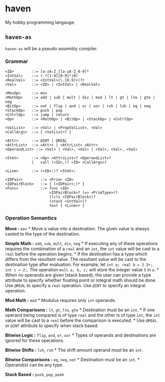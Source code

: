 # haven

My hobby programming langauge.

## `haven-as`
`haven-as` will be a pseudo assembly compiler.

### Grammar
```
<ID>        ::= [a-zA-Z_][a-zA-Z_0-9]*
<IntVal>    ::= (-?[1-9][0-9]*|0)
<RealVal>   ::= <IntVal>(\.[0-9]+)?r
<Val>       ::= <ID> | <IntVal> | <RealVal>

<MovOp>     ::= mov
<MathOp>    ::= add | sub | mult | div | mod | lt | gt | lte | gte | neg
<BitOp>     ::= not | flip | and | or | xor | rsh | lsh | eq | neq
<StackOp>   ::= push | pop
<CntrlOp>   ::= jump | return
<Op>        ::= <MathOp> | <BitOp> | <StackOp> | <CntrlOp>

<ValList>   ::= <Val> | <PropValList>, <Val>
<CallArgs>  ::= { <ValList>? }

<Attr>      ::= @INT | @REAL
<AttrList>  ::= <Attr> | <AttrList> <Attr>
<OperandList> ::= <Val> | <Val>, <Val> | <Val>, <Val>, <Val>

<Stmt>      ::= <Op> <AttrsList>? <OperandList>? 
            |   call (<ID>,)? <ID> <CallArgs>?

<Line>      ::= (<ID>:)? <Stmt>;

<IDPair>        ::= <Prim> <ID>
<IDPairBlock>   ::= { (<IDPair>;)* }
<Func>          ::= func <ID> 
                    <IDPairBlock>? (=> <PrimType>)?
                    (lcls <IDPairBlock>)?
                    (stack <IntVal>)?
                    text { <Line>+ }
```


### Operation Semantics

__Move :__ `mov`
    * Move a value into a destination. The given value is always casted to 
      the type of the destination.

__Simple Math :__ `add`, `sub`, `mult`, `div`, `neg`
    * If executing any of these operations requires the combination of a `real` and an `int`,
      the `int` value will be cast to a `real` before the operation begins.
    * If the destination has a type which differs from the resultant value. The resultant
      value will be cast to the destination type after evaluation. For example, let `int a; real b = 2.5r; int c = 2;`.
      The operation `mult a, b, c;` will store the integer value `5` in `a`.
    * When no operands are given (stack based), the user can provide a type attribute
      to specify whether floating point or integral math should be done.
      Use `@REAL` to specify a `real` operation. Use `@INT` to specify an integral operation.

__Mod Math :__  `mod`
    * Modulus requires only `int` operands.

__Math Comparisons :__ `lt`, `gt`, `lte`, `gte`
    * Destination must be an `int`. 
    * If one operand being compared is of type `real` and the other is of type `int`, the `int` value
      will be cast to a `real` before the comparison is executed.
    * Use `@REAL` or `@INT` attribute to specify when stack based.

__Bitwise Logic :__ `flip`, `and`, `or`, `xor`
    * Types of operands and destinations are ignored for these operations.

__Bitwise Shifts :__ `lsh`, `rsh`
    * The shift amount operand must be an `int`.

__Bitwise Comparisons :__ `eq`, `neq`, `not`
    * Destination must be an `int`. 
    * Operand(s) can be any type.

__Stack Based :__ `push`, `pop`, `peek`




